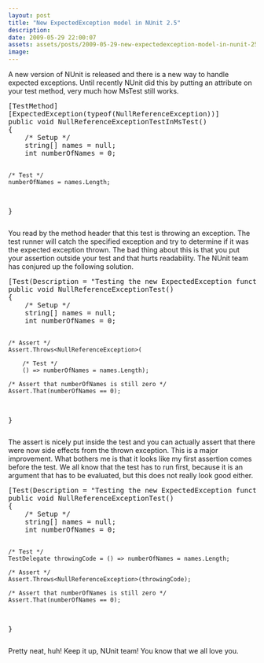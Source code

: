 ```yaml
---
layout: post
title: "New ExpectedException model in NUnit 2.5"
description:
date: 2009-05-29 22:00:07
assets: assets/posts/2009-05-29-new-expectedexception-model-in-nunit-25
image: 
---
```


<p>A new version of NUnit is released and there is a new way to handle expected exceptions. Until recently NUnit did this by putting an attribute on your test method, very much how MsTest still works.</p>
<pre class="brush:csharp">[TestMethod]
[ExpectedException(typeof(NullReferenceException))]
public void NullReferenceExceptionTestInMsTest()
{
    /* Setup */
    string[] names = null;
    int numberOfNames = 0;

    /* Test */
    numberOfNames = names.Length;
}</pre>
<p>You read by the method header that this test is throwing an exception. The test runner will catch the specified exception and try to determine if it was the expected exception thrown. The bad thing about this is that you put your assertion outside your test and that hurts readability. The NUnit team has conjured up the following solution.</p>
<pre class="brush:csharp">[Test(Description = "Testing the new ExpectedException functionality in NUnit 2.5")]
public void NullReferenceExceptionTest()
{
    /* Setup */
    string[] names = null;
    int numberOfNames = 0;

    /* Assert */
    Assert.Throws<NullReferenceException>(

        /* Test */
        () => numberOfNames = names.Length);

    /* Assert that numberOfNames is still zero */
    Assert.That(numberOfNames == 0);
}</pre>
<p>The assert is nicely put inside the test and you can actually assert that there were now side effects from the thrown exception. This is a major improvement. What bothers me is that it looks like my first assertion comes before the test. We all know that the test has to run first, because it is an argument that has to be evaluated, but this does not really look good either.</p>
<pre class="brush:csharp">[Test(Description = "Testing the new ExpectedException functionality in NUnit 2.5")]
public void NullReferenceExceptionTest()
{
    /* Setup */
    string[] names = null;
    int numberOfNames = 0;

    /* Test */
    TestDelegate throwingCode = () => numberOfNames = names.Length;

    /* Assert */
    Assert.Throws<NullReferenceException>(throwingCode);

    /* Assert that numberOfNames is still zero */
    Assert.That(numberOfNames == 0);
}</pre>
<p>Pretty neat, huh! Keep it up, NUnit team! You know that we all love you.</p>
